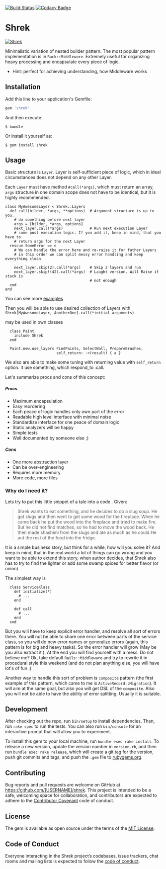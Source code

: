 [![Build Status](https://travis-ci.org/kvokka/shrek.svg?branch=master)](https://travis-ci.org/kvokka/shrek) 
[![Codacy Badge](https://api.codacy.com/project/badge/Grade/248c701de3be453298cefc5b481b47a2)](https://www.codacy.com/app/kvokka/shrek?utm_source=github.com&amp;utm_medium=referral&amp;utm_content=kvokka/shrek&amp;utm_campaign=Badge_Grade)

# Shrek

[![Shrek](https://i.imgur.com/hlXgpWR.png)](https://www.youtube.com/watch?v=GZpcwKEIRCI)


Minimalistic variation of nested builder pattern. The most popular pattern 
implementation is in `Rack::Middleware`. Extremely useful for organizing 
heavy processing and encapsulate every piece of logic.

 * Hint: perfect for achieving understanding, how Middleware works

## Installation

Add this line to your application's Gemfile:

```ruby
gem 'shrek'
```

And then execute:

    $ bundle

Or install it yourself as:

    $ gem install shrek

## Usage

Basic structure is `Layer`. Layer is self-sufficient piece of logic, which 
in ideal circumstances does not depend on any other Layer.

Each `Layer` must have method `#call(*args)`, which must return an 
array,  `args` structure in one domain scope does not have to be identical, but
it is highly recommended.

```
class MyAwesomeLayer < Shrek::Layers
  def call(bilder, *args, **options)  # Argument structure is up to you.  
    # do something before next layer
    args = [bilder, *args, options]
    next_layer.call(*args)            # Run next execution Layer
    # some post execution logic. If you add it, keep in mind, that you have to 
    # return args for the next Layer
  rescue SomeError => e
    # We can handle the error here and re-raise it for futher Layers
    # in this order we can split messy error handling and keep everything clean
    
    next_layer.skip(2).call(*args)    # Skip 2 layers and run
    next_layer.skip!(42).call(*args)  # Laught version. Will Raise if stack is
                                      # not enough
  end
end
```

You can see more
[examples](https://github.com/kvokka/shrek/blob/master/spec/shrek/runner_acceptance_spec.rb)

Then you will be able to use desired collection of Layers with 
`Shrek[MyAwesomeLayer, AnotherOne].call(*initial_arguments)`

may be used in own classes
```
  class Paint
    include Shrek
  end
  
  Paint.new.use_layers FindPaints, SelectWall, PrepareBrushes,
                       self_return: ->(result) { a }
```

We also are able to make some tuning with returning value with `self_return` option.
It use something, which respond_to :call.

Let's summarize procs and cons of this concept:

##### Procs

* Maximum encapsulation
* Easy reordering
* Each peace of logic handles only own part of the error
* Readable high level interface with minimal noise
* Standardize interface for one peace of domain logic
* Static analyzers will be happy
* Simple tests
* Well documented by someone else ;)

##### Cons

* One more abstraction layer
* Can be over-engineering 
* Requires more memory
* More code, more files

### Why do I need it?

Lets try to put this little snippet of a tale into a code . Given:

> Shrek wants to eat something, and he decides to do a slug soup. He got
> slugs and then went to get some wood for the fireplace. When he came back
> he put the wood into the fireplace and tried to make fire. But he did not find
> matches, so he had to move the wood back. He then made shashimi from the
> slugs and ate as much as he could.He put the rest of the food into the fridge.

It is a simple business story, but think for a while, how will you solve it?
And keep in mind, that in the real world a lot of things can go wrong and you
want to be able to extend this story, when author decides, that Shrek also has
to try to find the lighter or add some swamp spices for better flavor (or 
onion)

The simplest way is 

```
  class ServiceKlass
    def initialize(*)
      # ...
    end 
   
    def call
      # ...
    end
  end
```

But you will have to keep explicit error handler, and resolve all sort of 
errors there. You will not be able to share one error between parts of the 
service class, so you will do new error names or generalize errors (again, this
pattern is for big and heavy tasks). So the error handler will grow (May be you also
extract it ). At the end you will find yourself with a mess.
Do not believe me? Ok, take default `Rails::Middleware` and try to rewrite it 
in procedural style this weekend (and do not plan anything else, you will have
lot's of fun ;)

Another way to handle this sort of  problem is `composite` pattern (the first 
example of this pattern, which came to me is `ActiveRecord::Migration`). It will
aim at the same goal, but also you will get DSL of the `composite`. Also you will
not be able to have the ability of error splitting. Usually it is suitable.


## Development

After checking out the repo, run `bin/setup` to install dependencies. Then, run `rake spec` to run the tests. You can also run `bin/console` for an interactive prompt that will allow you to experiment.

To install this gem to your local machine, run `bundle exec rake install`. To release a new version, update the version number in `version.rb`, and then run `bundle exec rake release`, which will create a git tag for the version, push git commits and tags, and push the `.gem` file to [rubygems.org](https://rubygems.org).

## Contributing

Bug reports and pull requests are welcome on GitHub at https://github.com/[USERNAME]/shrek. This project is intended to be a safe, welcoming space for collaboration, and contributors are expected to adhere to the [Contributor Covenant](http://contributor-covenant.org) code of conduct.

## License

The gem is available as open source under the terms of the [MIT License](https://opensource.org/licenses/MIT).

## Code of Conduct

Everyone interacting in the Shrek project’s codebases, issue trackers, chat rooms and mailing lists is expected to follow the [code of conduct](https://github.com/[USERNAME]/shrek/blob/master/CODE_OF_CONDUCT.md).
